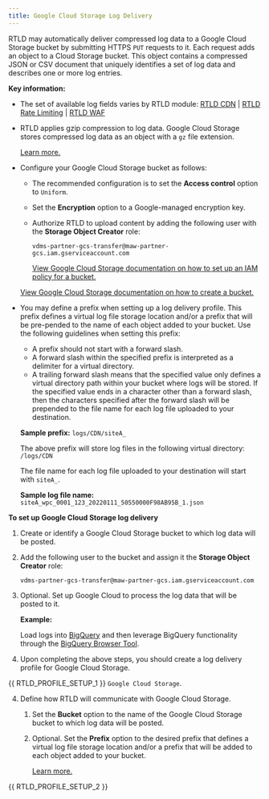 ```yaml
---
title: Google Cloud Storage Log Delivery
---
```


RTLD may automatically deliver compressed log data to a Google Cloud Storage bucket by submitting HTTPS `PUT` requests to it. Each request adds an object to a Cloud Storage bucket. This object contains a compressed JSON or CSV document that uniquely identifies a set of log data and describes one or more log entries.

**Key information:**

-   The set of available log fields varies by RTLD module: [RTLD CDN](/guides/logs/rtld/log_fields_rtld_cdn) | [RTLD Rate Limiting](/guides/logs/rtld/log_fields_rtld_rate_limiting) | [RTLD WAF](/guides/logs/rtld/log_fields_rtld_waf)
-   RTLD applies gzip compression to log data. Google Cloud Storage stores compressed log data as an object with a `gz` file extension. 

    [Learn more.](/guides/logs/rtld/log_file_naming_convention)

-   Configure your Google Cloud Storage bucket as follows:

    -   The recommended configuration is to set the **Access control** option to `Uniform`.
    -   Set the **Encryption** option to a Google-managed encryption key.
    -   Authorize RTLD to upload content by adding the following user with the **Storage Object Creator** role:

        `vdms-partner-gcs-transfer@maw-partner-gcs.iam.gserviceaccount.com`
    
        [View Google Cloud Storage documentation on how to set up an IAM policy for a bucket.](https://cloud.google.com/storage/docs/access-control/using-iam-permissions)
    
    [View Google Cloud Storage documentation on how to create a bucket.](https://cloud.google.com/storage/docs/creating-buckets)

    <a id="log-file-prefix" />

-   You may define a prefix when setting up a log delivery profile. This prefix defines a virtual log file storage location and/or a prefix that will be pre-pended to the name of each object added to your bucket. Use the following guidelines when setting this prefix:
    
    -   A prefix should not start with a forward slash.
    -   A forward slash within the specified prefix is interpreted as a delimiter for a virtual directory.
    -   A trailing forward slash means that the specified value only defines a virtual directory path within your bucket where logs will be stored. If the specified value ends in a character other than a forward slash, then the characters specified after the forward slash will be prepended to the file name for each log file uploaded to your destination.
        
    **Sample prefix:** `logs/CDN/siteA_`
        
    The above prefix will store log files in the following virtual directory: `/logs/CDN`
        
    The file name for each log file uploaded to your destination will start with `siteA_`.
        
    **Sample log file name:** `siteA_wpc_0001_123_20220111_50550000F98AB95B_1.json`

**To set up Google Cloud Storage log delivery**

1.  Create or identify a Google Cloud Storage bucket to which log data will be posted.

2.  Add the following user to the bucket and assign it the **Storage Object Creator** role:
    
    `vdms-partner-gcs-transfer@maw-partner-gcs.iam.gserviceaccount.com`
    
3.  Optional. Set up Google Cloud to process the log data that will be posted to it.
    
    **Example:**
    
    Load logs into [BigQuery](https://cloud.google.com/storage/docs/access-logs) and then leverage BigQuery functionality through the [BigQuery Browser Tool](https://cloud.google.com/bigquery/bigquery-browser-tool).

4.  Upon completing the above steps, you should create a log delivery profile for Google Cloud Storage.

{{ RTLD_PROFILE_SETUP_1 }} `Google Cloud Storage`.

4.  Define how RTLD will communicate with Google Cloud Storage.

    1.  Set the **Bucket** option to the name of the Google Cloud Storage bucket to which log data will be posted.
    2.  Optional. Set the **Prefix** option to the desired prefix that defines a virtual log file storage location and/or a prefix that will be added to each object added to your bucket.
    
        [Learn more.](/log-file-prefix)

{{ RTLD_PROFILE_SETUP_2 }}
